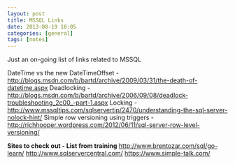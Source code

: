 ```yaml
---
layout: post
title: MSSQL Links
date: 2013-08-19 18:05
categories: [general]
tags: [notes]
---
```

Just an on-going list of links related to MSSQL

DateTime vs the new DateTimeOffset - http://blogs.msdn.com/b/bartd/archive/2009/03/31/the-death-of-datetime.aspx
Deadlocking - http://blogs.msdn.com/b/bartd/archive/2006/09/08/deadlock-troubleshooting_2c00_-part-1.aspx
Locking - http://www.mssqltips.com/sqlservertip/2470/understanding-the-sql-server-nolock-hint/
Simple row versioning using triggers - http://richhooper.wordpress.com/2012/06/11/sql-server-row-level-versioning/

<strong>Sites to check out - List from training</strong>
http://www.brentozar.com/sql/go-learn/
http://www.sqlservercentral.com/
https://www.simple-talk.com/
